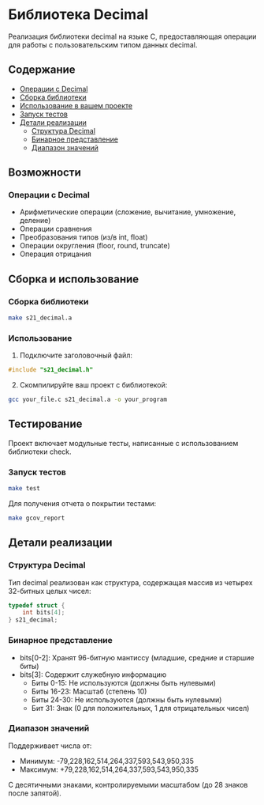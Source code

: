 # Библиотека Decimal

Реализация библиотеки decimal на языке C, предоставляющая операции для работы с пользовательским типом данных decimal.

## Содержание
- [Операции с Decimal](#операции-с-decimal)
- [Сборка библиотеки](#сборка-библиотеки)
- [Использование в вашем проекте](#использование-в-вашем-проекте)
- [Запуск тестов](#запуск-тестов)
- [Детали реализации](#детали-реализации)
  - [Структура Decimal](#структура-decimal)
  - [Бинарное представление](#бинарное-представление)
  - [Диапазон значений](#диапазон-значений)

## Возможности

### Операции с Decimal
- Арифметические операции (сложение, вычитание, умножение, деление)
- Операции сравнения
- Преобразования типов (из/в int, float)
- Операции округления (floor, round, truncate)
- Операция отрицания

## Сборка и использование

### Сборка библиотеки

```bash
make s21_decimal.a
```

### Использование

1. Подключите заголовочный файл:
```c
#include "s21_decimal.h"
```

2. Скомпилируйте ваш проект с библиотекой:
```bash
gcc your_file.c s21_decimal.a -o your_program
```

## Тестирование

Проект включает модульные тесты, написанные с использованием библиотеки check.

### Запуск тестов

```bash
make test
```

Для получения отчета о покрытии тестами:
```bash
make gcov_report
```

## Детали реализации

### Структура Decimal

Тип decimal реализован как структура, содержащая массив из четырех 32-битных целых чисел:
```c
typedef struct {
    int bits[4];
} s21_decimal;
```

### Бинарное представление

- bits[0-2]: Хранят 96-битную мантиссу (младшие, средние и старшие биты)
- bits[3]: Содержит служебную информацию
  - Биты 0-15: Не используются (должны быть нулевыми)
  - Биты 16-23: Масштаб (степень 10)
  - Биты 24-30: Не используются (должны быть нулевыми)
  - Бит 31: Знак (0 для положительных, 1 для отрицательных чисел)

### Диапазон значений

Поддерживает числа от:
- Минимум: -79,228,162,514,264,337,593,543,950,335
- Максимум: +79,228,162,514,264,337,593,543,950,335

С десятичными знаками, контролируемыми масштабом (до 28 знаков после запятой).
